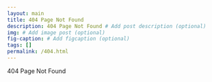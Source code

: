 ```yaml
---
layout: main
title: 404 Page Not Found
description: 404 Page Not Found # Add post description (optional)
img: # Add image post (optional)
fig-caption: # Add figcaption (optional)
tags: []
permalink: /404.html
---
```


404 Page Not Found